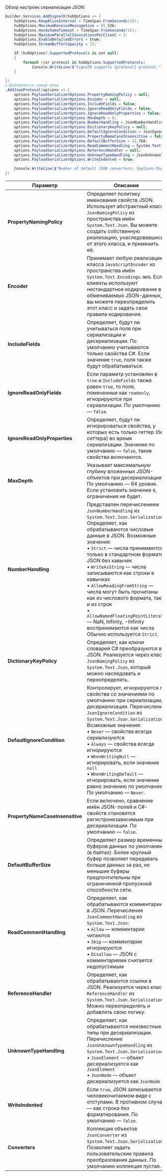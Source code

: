 Обзор настроек сериализации JSON:

```C#
builder.Services.AddSignalR(hubOptions => {
    hubOptions.KeepAliveInterval = TimeSpan.FromSeconds(10);
    hubOptions.MaximumReceiveMessageSize = 65_536;
    hubOptions.HandshakeTimeout = TimeSpan.FromSeconds(15);
    hubOptions.MaximumParallelInvocationsPerClient = 2;
    hubOptions.EnableDetailedErrors = true;
    hubOptions.StreamBufferCapacity = 15;

    if (hubOptions?.SupportedProtocols is not null)
    {
        foreach (var protocol in hubOptions.SupportedProtocols)
            Console.WriteLine($"SignalR supports {protocol} protocol.");
    }

})
//Добавляется новый блок
.AddJsonProtocol(options => {
    options.PayloadSerializerOptions.PropertyNamingPolicy = null;
    options.PayloadSerializerOptions.Encoder = null;
    options.PayloadSerializerOptions.IncludeFields = false;
    options.PayloadSerializerOptions.IgnoreReadOnlyFields = false;
    options.PayloadSerializerOptions.IgnoreReadOnlyProperties = false;
    options.PayloadSerializerOptions.MaxDepth = 0;
    options.PayloadSerializerOptions.NumberHandling = JsonNumberHandling.Strict;
    options.PayloadSerializerOptions.DictionaryKeyPolicy = null;
    options.PayloadSerializerOptions.DefaultIgnoreCondition = JsonIgnoreCondition.Never;
    options.PayloadSerializerOptions.PropertyNameCaseInsensitive = false;
    options.PayloadSerializerOptions.DefaultBufferSize = 32_768;
    options.PayloadSerializerOptions.ReadCommentHandling = System.Text.Json.JsonCommentHandling.Skip;
    options.PayloadSerializerOptions.ReferenceHandler = null;
    options.PayloadSerializerOptions.UnknownTypeHandling = JsonUnknownTypeHandling.JsonElement;
    options.PayloadSerializerOptions.WriteIndented = true;

    Console.WriteLine($"Number of default JSON converters: {options.PayloadSerializerOptions.Converters.Count}");
})
```

| Параметр | Описание |
|----------|----------|
| **PropertyNamingPolicy** | Определяет политику именования свойств JSON. Использует абстрактный класс `JsonNamingPolicy` из пространства имён `System.Text.Json`. Вы можете создать собственную реализацию, унаследовавшись от этого класса, и применить её. |
| **Encoder** | Принимает любую реализацию класса `JavaScriptEncoder` из пространства имён `System.Text.Encodings.Web`. Если клиенты используют нестандартное кодирование в обмениваемых JSON-данных, вы можете переопределить этот класс и задать свои правила кодирования. |
| **IncludeFields** | Определяет, будут ли учитываться поля при сериализации и десериализации. По умолчанию учитываются только свойства C#. Если значение `true`, поля также будут обрабатываться. |
| **IgnoreReadOnlyFields** | Если параметр установлен в `true` и `IncludeFields` также равен `true`, то поля, помеченные как `readonly`, игнорируются при сериализации. По умолчанию — `false`. |
| **IgnoreReadOnlyProperties** | Определяет, будут ли игнорироваться свойства, у которых есть только геттер (без сеттера) во время сериализации. Значение по умолчанию — `false`, такие свойства включаются. |
| **MaxDepth** | Указывает максимальную глубину вложенных JSON-объектов при десериализации. По умолчанию — 64 уровня. Если установить значение `0`, ограничения не будет. |
| **NumberHandling** | Представлен перечислением `JsonNumberHandling` из `System.Text.Json.Serialization`. Определяет, как обрабатываются числовые данные в JSON. Возможные значения: <br>• `Strict` — числа принимаются только в стандартном формате JSON без кавычек<br>• `WriteAsString` — числа записываются как строки в кавычках<br>• `AllowReadingFromString` — числа могут быть прочитаны как из числового формата, так и из строк<br>• `AllowNamedFloatingPointLiterals` — NaN, Infinity, -Infinity воспринимаются как числа<br>Обычно используется `Strict`. |
| **DictionaryKeyPolicy** | Определяет, как ключи словарей C# преобразуются в JSON. Реализуется через класс `JsonNamingPolicy` из `System.Text.Json`, который можно наследовать и переопределять. |
| **DefaultIgnoreCondition** | Контролирует, игнорируются ли свойства со значениями по умолчанию при сериализации/десериализации. Перечисление `JsonIgnoreCondition` из `System.Text.Json.Serialization`. Возможные значения:<br>• `Never` — свойства всегда сериализуются<br>• `Always` — свойства всегда игнорируются<br>• `WhenWritingNull` — игнорировать, если значение `null`<br>• `WhenWritingDefault` — игнорировать, если значение равно значению по умолчанию<br>По умолчанию — `Never`. |
| **PropertyNameCaseInsensitive** | Если включено, сравнение имён JSON-полей и C#-свойств становится регистронезависимым при десериализации. По умолчанию — `false`. |
| **DefaultBufferSize** | Определяет размер временных буферов данных по умолчанию (в байтах). Более крупный буфер позволяет передавать больше данных за раз, но меньшие буферы предпочтительны при ограниченной пропускной способности сети. |
| **ReadCommentHandling** | Определяет, как обрабатываются комментарии в JSON. Перечисление `JsonCommentHandling` из `System.Text.Json`:<br>• `Allow` — комментарии читаются<br>• `Skip` — комментарии игнорируются<br>• `Disallow` — JSON с комментариями считается недопустимым |
| **ReferenceHandler** | Определяет, как обрабатываются ссылки в JSON. Реализуется через класс `ReferenceHandler` из `System.Text.Json.Serialization`. Можно переопределять и добавлять свою логику. |
| **UnknownTypeHandling** | Определяет, как обрабатываются неизвестные типы при десериализации. Перечисление `JsonUnknownTypeHandling` из `System.Text.Json.Serialization`:<br>• `JsonElement` — объект десериализуется как `JsonElement`<br>• `JsonNode` — объект десериализуется как `JsonNode` |
| **WriteIndented** | Если `true`, JSON записывается в человекочитаемом виде с отступами. В противном случае — как строка без форматирования. По умолчанию — `false`. |
| **Converters** | Коллекция объектов `JsonConverter` из `System.Text.Json.Serialization`. Позволяет задать пользовательские правила преобразования данных. По умолчанию коллекция пустая. |
